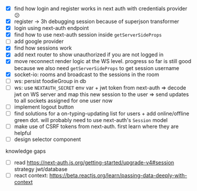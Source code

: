 - [x] find how login and register works in next auth with credentials provider 😕
- [x] register -> 3h debugging session because of superjson transformer
- [x] login using next-auth endpoint
- [x] find how to use next-auth session inside `getServerSideProps`
- [ ] add google provider
- [x] find how sessions work
- [x] add next router to show unauthorized if you are not logged in
- [x] move reconnect render logic at the WS level. progress so far is still good because we also need `getServerSideProps` to get session username
- [x] socket-io: rooms and broadcast to the sessions in the room
- [ ] ws: persist foodieGroup in db
- [ ] ws: use `NEXTAUTH_SECRET` env var + jwt token from next-auth => decode jwt on WS server and map this new session to the user => send updates to all sockets assigned for one user now
- [ ] implement logout button
- [ ] find solutions for a on-typing-updating list for users + add online/offline green dot. will probably need to use next-auth's `Session` model
- [ ] make use of CSRF tokens from next-auth. first learn where they are helpful
- [ ] design selector component

knowledge gaps
- [ ] read https://next-auth.js.org/getting-started/upgrade-v4#session strategy jwt/database
- [ ] react context: https://beta.reactjs.org/learn/passing-data-deeply-with-context